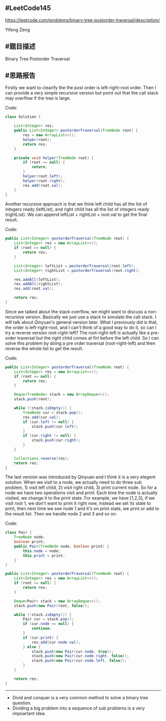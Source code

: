 #**LeetCode145**
---
https://leetcode.com/problems/binary-tree-postorder-traversal/description/

Yifeng Zeng

#题目描述
---
Binary Tree Postorder Traversal

#思路报告
---

Firstly we want to clearify the the post order is left-right-root order. Then I can provide a very simple recursive version but point out that the call stack may overflow if the tree is large.

Code:
```java
class Solution {

    List<Integer> res;
    public List<Integer> postorderTraversal(TreeNode root) {
        res = new ArrayList<>();
        helper(root);
        return res;
    }

    private void helper(TreeNode root) {
        if (root == null) {
            return;
        }
        helper(root.left);
        helper(root.right);
        res.add(root.val);
    }
}
```

Another recursive approach is that we think left child has all the list of integers ready (leftList), and right child has all the list of integers ready (rightList). We can append leftList + rightList + root.val to get the final result.

Code:
```java
public List<Integer> postorderTraversal(TreeNode root) {
    List<Integer> res = new ArrayList<>();
    if (root == null) {
        return res;
    }

    List<Integer> leftList = postorderTraversal(root.left);
    List<Integer> rightList = postorderTraversal(root.right);

    res.addAll(leftList);
    res.addAll(rightList);
    res.add(root.val);

    return res;
}
```

Since we talked about the stack overflow, we might want to discuss a non-recursive version. Basically we just use a stack to simulate the call stack. I will talk about Qinyuan's general version later. What I previously did is that, the order is left-right-root, and I can't think of a good way to do it, so can I try a reverse version root-right-left? The root-right-left is actually like a pre-order traversal but the right child comes at firt before the left child. So I can solve this problem by doing a pre order traversal (root-right-left) and then reverse the whole list to get the result.

Code:
```java
public List<Integer> postorderTraversal(TreeNode root) {
    List<Integer> res = new ArrayList<>();
    if (root == null) {
        return res;
    }

    Deque<TreeNode> stack = new ArrayDeque<>();
    stack.push(root);

    while (!stack.isEmpty()) {
        TreeNode cur = stack.pop();
        res.add(cur.val);
        if (cur.left != null) {
            stack.push(cur.left);
        }
        if (cur.right != null) {
            stack.push(cur.right);
        }
    }

    Collections.reverse(res);
    return res;
}
```

The last version was introduced by Qinyuan and I think it is a very elegent solution. When we visit to a node, we actually need to do three sub problem, 1) visit left child, 2) visit right child, 3) print current node. So for a node we have two operations visit and print. Each time the node is actually visited, we change it to the print state. For example, we have [1,2,3], if we visit root 1, we don't want to print it right now, instead we set its state to print, then next time we see node 1 and it's on print state, we print or add to the result list. Then we handle node 2 and 3 and so on.

Code:
```java
class Pair {
    TreeNode node;
    boolean print;
    public Pair(TreeNode node, boolean print) {
        this.node = node;
        this.print = print;
    }
}

public List<Integer> postorderTraversal(TreeNode root) {
    List<Integer> res = new ArrayList<>();
    if (root == null) {
        return res;
    }

    Deque<Pair> stack = new ArrayDeque<>();
    stack.push(new Pair(root, false));

    while (!stack.isEmpty()) {
        Pair cur = stack.pop();
        if (cur.node == null) {
            continue;
        }
        if (cur.print) {
            res.add(cur.node.val);
        } else {
            stack.push(new Pair(cur.node, true));
            stack.push(new Pair(cur.node.right, false));
            stack.push(new Pair(cur.node.left, false));
        }
    }

    return res;
}
```

---
- Divid and conquer is a very common method to solve a binary tree question.
- Dividing a big problem into a sequence of sub problems is a very impoartant idea.
